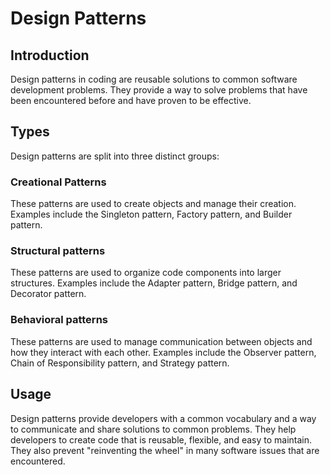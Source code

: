 # Design Patterns

## Introduction

Design patterns in coding are reusable solutions to common software development problems. They provide a way to solve problems that have been encountered before and have proven to be effective.

## Types

Design patterns are split into three distinct groups:

### Creational Patterns

These patterns are used to create objects and manage their creation. Examples include the Singleton pattern, Factory pattern, and Builder pattern.

### Structural patterns

These patterns are used to organize code components into larger structures. Examples include the Adapter pattern, Bridge pattern, and Decorator pattern.

### Behavioral patterns

These patterns are used to manage communication between objects and how they interact with each other. Examples include the Observer pattern, Chain of Responsibility pattern, and Strategy pattern.

## Usage

Design patterns provide developers with a common vocabulary and a way to communicate and share solutions to common problems. They help developers to create code that is reusable, flexible, and easy to maintain. They also prevent "reinventing the wheel" in many software issues that are encountered.
